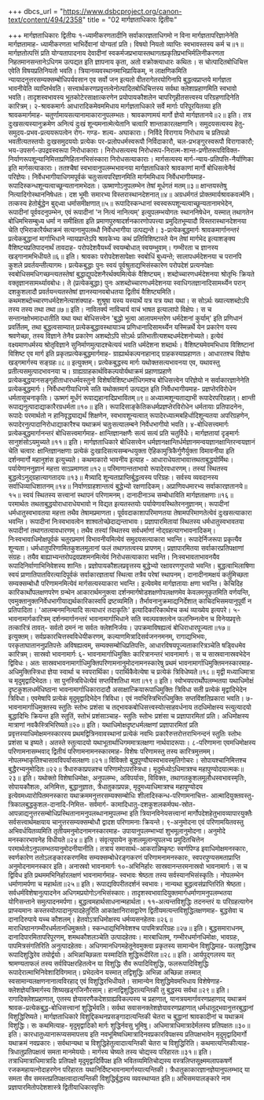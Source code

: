 +++
dbcs_url = "https://www.dsbcproject.org/canon-text/content/494/2358"
title = "02 मार्गज्ञताधिकारः द्वितीयः"

+++
मार्गज्ञताधिकारः द्वितीयः
१-ध्यामीकरणतादीनि
सर्वाकारज्ञताधिगमो न विना मार्गज्ञतापरिज्ञानेनेति मार्गज्ञतामाह-
ध्यामीकरणता भाभिर्देवानां  योग्यतां प्रति। 
विषयो नियतो व्याप्तिः स्वभावस्तस्य कर्म च॥१॥
मार्गज्ञतोत्पत्तिं प्रति योग्यतापादनाय देवादीनां स्वकर्मजप्रभायास्तथागतप्रकृतिप्रभाभिर्मलिनीकरणता निहतमानसन्तानेऽधिगम उत्पद्यत इति ज्ञापनाय कृता, अतो वक्रोक्त्याधारः कथितः। स चोत्पादितबोधिचित्त एवेति विषयप्रतिनियतो भवति। त्रियानव्यवस्थानमाभिप्रायिकम्, न लाक्षणिकमिति न्यायादनुत्तरसम्यक्सम्बोधिपर्यवसान एव सर्वो जन इत्यतो वीतरागेतरयोगिनापि बुद्धत्वप्राप्तये मार्गज्ञता भावनीयेति व्याप्तिर्भवति। सत्त्वार्थकरणप्रवृत्तत्वेनोत्पादितबोधिचित्तस्य सर्वथा क्लेशाप्रहाणमिति स्वभावो भवति। तादृशस्वभावस्य भूतकोटेरसाक्षात्करणेन प्रयोपायकौशलेन चापरिगृहीतसत्त्वस्य परिग्रहणादिनेति कारित्रम्।
२-श्रावकमार्गः
आधारादिकमेवममिधाय मार्गज्ञताधिकारे सर्वे मार्गाः परिपूरयितव्या इति श्रावकमार्गमाह-
चतुर्णामायसत्यानामाकारानुपलम्भतः। 
श्रावकाणामयं मार्गो ज्ञेयो मार्गज्ञतानये॥२॥
इति। तत्र दुःखसत्यस्यानुक्रमेण अनित्यं दुःखं शून्यमनात्मेत्येतानि चत्वारि शान्ताकारलक्षणानि।
समुदयसत्यस्य हेतु-समुदय-प्रभव-प्रत्ययरूपत्वेन रोग- गण्ड- शल्य- अघाकाराः।
निर्विदे विरागाय निरोधाय च प्रतिपन्नो भवतीत्यतस्तयोः दुःखसमुदययोः प्रत्येकः पर-प्रलोपधर्मस्वरूपौ निर्विदाकारौ, चल-प्रभङ्गुरस्वरूपौ  विरागाकारौ; भय-उपसर्ग-उपद्रवस्वरूपा निरोधाकाराः। निरोधसत्यस्य निरोधरूप-निरात्म-शान्त-प्रणीतरूपविविक्त-निर्याणरूपशून्यानिमित्ताप्रणिहितानभिसंस्कारा निरोधसत्याकाराः।
मार्गसत्यस्य मार्ग-न्याय-प्रतिपत्ति-नैर्याणिका इति मार्गसत्याकाराः। ततश्चैषां स्वभावानुपलम्भभावनया मार्गज्ञताधिकारे श्रावकाणां मार्गो बोधिसत्वेनैवं परिज्ञेयः।
निर्वेधभागीयाधिगमपूर्वकं चतुःसत्वपरिज्ञानमिति मार्गममिधाय निर्वेधभागीयमाह-
रूपादिस्कन्धशून्यत्वाच्छून्यतानामभेदतः। 
ऊष्माणोऽनुपलम्भेन तेषां मूर्धगतं मतम्॥३॥
क्षान्तयस्तेषु नित्यादिगोस्थाननिषेधतः। 
दश भूमीः समारभ्य विस्तरास्थानदेशनात्॥४॥
अग्रधर्मगतं प्रोक्तमार्यश्रावकवर्त्मनि। 
तत्कस्य हेतोर्बुद्धेन बुद्‍ध्वा धर्मासमीक्षणात्॥५॥
रूपादिस्कन्धानां स्वस्वरूपशून्यत्वाच्छून्यतानामभेदेन, रूपादीनां पूर्ववदनुपम्भेन, एवं रूपादीनां 'न नित्यं नानित्यम्' इत्युपलम्भयोगतः स्थाननिषेधेन, यस्मात् तथागतेन बोधिमभिसम्बुध्य धर्मा न समीक्षिता इति प्रमाणपुरुषादर्शनकारणोपपत्त्या प्रमुदितभूम्यादौ विस्तरास्थानदेशनया चेति एभिराकारैर्यथाक्रमं सत्यानामुपलब्धौ निर्वेधभागीया उत्पद्यन्ते।
३-प्रत्येकबुद्धमार्गः
श्रावकमार्गानन्तरं प्रत्येकबुद्धानां मार्गाभिधाने न्यायप्राप्तेऽपि श्रावकेभ्यः कथं प्रतिविशिष्टास्ते येन तेषां मार्गभेद इत्याशङ्क्य वैशिष्ट्यप्रतिपादनार्थं तावदाह-
परोपदेशवैयर्थ्यं स्वयम्बोधात् स्वयम्भुवाम्। 
गम्भीरता च ज्ञानस्य खड्गानामभिधीयते॥६॥
इति। श्रावकाः परोपदेशसापेक्षाः स्वबोधिं बुध्यन्ते; सालापधर्मदेशनया च परानपि कुशले प्रवर्तयन्तीत्यागमः। प्रत्येकबुद्धाः पुनः स्वयं पूर्वश्रुताद्यभिसंस्कारेण परोपदेशं प्रत्यनपेक्षाः स्वबोधिसमधिगच्छन्त्यतस्तेषां  बुद्धाद्युपदेशनैरर्थक्यमित्येकं वैशिष्ट्यम्। शब्दोच्चारणधर्मदेशनया श्रोतृभिः क्रियते वक्तृज्ञानसामर्थ्यावबोधः। ते (प्रत्येकबुद्धाः) पुनः अशब्दोच्चारणधर्मदेशनया स्वाधिगतज्ञानादिसामर्थ्येन परान् दशकुशलादौ प्रवर्तयन्त्यतस्तेषां ज्ञानस्यानवबोधतया द्वितीयं वैशिष्ट्यमिति।
कथमशब्दोच्चारणधर्मदेशनेत्याशंक्याह-
शुश्रूषा यस्य यस्यार्थे यत्र यत्र यथा यथा। 
स सोऽर्थः ख्यात्यशब्दोऽपि तस्य तस्य तथा तथा॥७॥
इति। नावितर्क्य नाविचार्य वाचं भाषत इत्यालापो विक्षेपः। स च सन्तानक्षोभमादधातीति यथा यथा बोधिसत्त्वेन 'बुद्धो भूत्वा आलापमन्तरेण धर्मदेशनां कुर्याम्' इति प्रणिधानं प्रवर्तितम्, तथा बुद्धत्वसाम्यात् प्रत्येकबुद्धावस्थायाञ्च प्रणिधानादिसामर्थ्येन यस्मिन्नर्थे येन प्रकारेण यस्य श्रवणेच्छा, तस्य विज्ञाने तेनैव प्रकारेण अशब्दोऽपि सोऽर्थः प्रतिभातीत्यशब्दधर्मदेशनोच्यते। इत्येवं वक्ष्यमाणधर्मस्य श्रोतृविज्ञाने सुनिर्माणमुत्पादश्चेत्ययं भवति धर्मदेशना शब्दार्थः।
वैशिष्ट्यमेवमभिधाय विशिष्टानां विशिष्ट एव मार्ग इति प्रकृतप्रत्येकबुद्धमार्गमाह-
ग्राह्यार्थकल्पनाहानाद् ग्राहकस्याप्रहाणतः। 
आधारतश्च विज्ञेयः खड्गमार्गस्य सङ्ग्रहः॥८॥
इत्युक्तम्। प्रत्येकबुद्धस्य मार्गः यथोक्तसत्यभावनया एव, यथावस्तु प्रतीत्यसमुत्पादभावनया च। ग्राह्यग्राहकार्थविकल्पयोर्यथाक्रमं प्रहाणाप्रहाणे प्रत्येकबुद्धयानसङ्गृहीताधारधर्मवस्तुनो विशेषविशिष्टधर्माधिगमश्च बोधिसत्त्वेन परिज्ञेयो न सर्वाकारज्ञानेनेति प्रत्येकबुद्धमार्गः।
निर्वेधभागीयाधिगमे सति यथोक्तमार्ग उत्पद्यत इति निर्वेधभागीयमाह-
प्रज्ञप्तेरविरोधेन धर्मतासूचनाकृतिः। 
ऊष्मगं मूर्धंगं रूपाद्यहानादिप्रभावितम्॥९॥
अध्यात्मशून्यताद्याभी रूपादेरपरिग्रहात्।
क्षान्ती रूपाद्यनुत्पादाद्याकारैरग्रधर्मता॥१०॥
इति। रूपादिसाङ्केतिकधर्मप्रज्ञप्तेरविरोधेन धर्मतायाः प्रतिपादनेनः, रूपादेः  परमार्थतो न हानिवृद्ध्याद्यर्थं शिक्षणेन, स्वभावशून्यत्वात् रूपादेरध्यात्मबहिर्धादिशून्यतया अपरिग्रहणेन, रूपादेरनुत्पादानिरोधाद्याकारैश्च यथाक्रमं चतुःसत्यालम्बने निर्वेधभागीयो भवति।
४-बोधिसत्त्वमार्गः
प्रत्येकबुद्धमार्गानन्तरं बोधिसत्त्वमार्गमाह-
क्षान्तिज्ञानक्षणैः सत्यं सत्यं प्रति चतुर्विधैः। 
मार्गज्ञतायां दृङ्मार्गः सानुशंसोऽयमुच्यते॥११॥
इति। मार्गज्ञताधिकारे बोधिसत्त्वेन धर्मज्ञानक्षान्तिर्धर्मज्ञानमन्वयज्ञानक्षान्तिरन्वयज्ञानं चेति चत्वारः क्षान्तिज्ञानक्षणाः प्रत्येकं दुःखादिसत्यसम्बन्धयुक्ता ऐहिकामुत्रिकैर्गुणैर्युक्ता विमावनीया इति दर्शनमार्गो महानुशंस इत्युच्यते।
कथमाकारो भावनीय इत्याह -
आधाराधेयताभावात्तथताबुद्धयोर्मिथः। 
पर्यायेणाननुज्ञानं महत्ता साऽप्रमाणता॥१२॥
परिमाणान्तताभावो रूपादेरवधारणम्। 
तस्यां स्थितस्य बुद्धत्वेऽनुद्ग्रहात्यागतादयः॥१३॥
मैत्र्यादि शून्यताप्राप्तिर्बुद्धत्वस्य परिग्रहः। 
सर्वस्य व्यवदानस्य सर्वाधिव्याधिशातनम्॥१४॥
निर्वाणग्राहशान्तत्वं बुद्धेभ्यो रक्षणादिकम्। 
अप्राणिवधमारभ्य सर्वाकारज्ञतानये॥१५॥
स्वयं स्थितस्य सत्त्वानां स्थापनं परिणामनम्।
दानादीनाञ्च सम्बोधाविति मार्गज्ञताक्षणाः॥१६॥
परमार्थतः तथताबुद्धयोराधाराधेयभावो न विद्यत इत्यतस्तयोः पर्यायेणावस्थितेरननुज्ञानम्। रूपादीनां धर्मधातुस्वभावतया महत्ता तथैव तेषामप्रमाणता। पूर्ववदाकाशापरिमाणतया तेषामपरिमाणतेत्येवं दुःखसत्याकारा भवन्ति।
रूपादीनां निःस्वभावत्वेन शाश्वतोच्छेदाद्यन्ताभावः। प्रज्ञापारमितायां स्थितस्य धर्मधातुस्वभावतया रूपादीनां तथागतत्वावधारणम्। तथैव तस्यां स्थितस्य सर्वधर्माणां नोद्ग्रहत्यागभावनादिकम्। निःस्वभावाधिमोक्षपूर्वकं चतुरप्रमाणं विभावनीयमित्येवं समुदयसत्याकारा भवन्ति।
रूपादेर्निजरूपा प्रकृत्यैव शून्यता। धर्मधातुपरिणामितकुशलमूलानां फलं तथागतत्वस्य प्रापणम्। प्रज्ञापारमितया सर्वाकारप्रतिपक्षाणां संग्रहः। तयैव बाह्याभ्यन्तरोपद्रवप्रशमनमित्येवं निरोधसत्याकारा भवन्ति।
निःस्वभावताभावनयैव रूपादिनिर्वाणाभिनिवेशस्य शान्तिः। प्रज्ञोपायकौशलप्रवृत्तस्य बुद्धेभ्यो रक्षावरणगुप्तयो भवन्ति। बुद्धत्वाभिलाषिणा स्वयं प्राणातिपातविरत्यादिपूर्वकं सर्वाकारज्ञतायां स्थित्वा तत्रैव परेषां स्थापनम्। दानादीनामक्षयं कर्तुमिच्छता सम्यक्सम्बोधौ परिणामनमित्येवं मार्गसत्यस्याकारा भवन्ति। इत्येवमेव मार्गज्ञतायाः क्षणा भवन्ति।
केचिदिह कारिकार्थोपलक्षणपरेण ग्रन्थेन आकारार्थमनुक्त्वा दर्शनमार्गषोडशक्षणोपलक्षणमेव केवलमनुकृतमिति वर्णयन्ति, एवमुक्तानुक्तनिर्वेधभागीयाद्यर्थकारिकास्वपि द्रष्टव्यमिति। तैर्भावनानुक्रमाद्यनिर्देशात् काचिदभिसमयानुपूर्वी न प्रतिपादिता। 'आलम्बनमनित्यादि सत्याधारं तदाकृतिः' इत्यादिकारिकार्थश्च कथं व्याख्येय इत्यपरे।
५-भावनामार्गकारित्रम्
दर्शनमार्गानन्तरं भावनामार्गाभिधाने सति स्वल्पवक्तत्वेन फलनिम्नत्वेन च विनेयप्रवृत्तेः तत्कारित्रं तावत्-
सर्वतो दमनं ना सर्वतः क्लेशनिर्जयः। 
उपक्रमाविषह्यत्वं बोधिराधारपूज्यता॥१७॥
इत्युक्तम्। सर्वप्रकारचित्तस्वविधेयीकरणम्, कल्याणमित्रादिसर्वजननमनम्, रागाद्यभिभवः, परकृताघाताननुप्रतिपत्तेः अविषह्यत्वम्, सम्यक्सम्बोधिप्रतिपत्तिः, आधारविषयपूज्यताकारित्रञ्चेति षड्‍विधमेव  कारित्रम्।
सास्रवो भावनामार्गः
६- भावनामार्गाधिमुक्तिः
कारित्रानन्तरं भावनामार्गः। स च सास्रवानास्रवभेदेन द्विविधः। अतः सास्रवभावनामार्गाधिमुक्तिपरिणामनानुमोदनामनस्कारेषु प्रथमं भावनामार्गाधिमुक्तिमनस्कारमाह-
अधिमुक्तिस्त्रिधा ज्ञेया स्वार्था च स्वपरार्थिका। 
परार्थिकैवेत्येषा च प्रत्येकं त्रिविधेष्यते॥१८॥
मृद्वी मध्याधिमात्रा च मृदुमृद्वादिभेदतः। 
सा पुनस्त्रिविधेत्येवं सप्तविंशतिधा मता॥१९॥
इति। स्वोभयपरार्थोपलम्भतया यथाधिमोक्षं दृष्टकुशलधर्मधिष्ठाना भावनामार्गाधिकारादादौ असाक्षात्क्रियारूपाधिमुक्तिः त्रिविधा सती प्रत्येकं मृद्वादिभेदेन त्रिविधा। एवमेषापि प्रत्येकं मृदुमृद्वादिभेदेन त्रिविधा। एवं नवभिस्त्रिभिरधिमुक्तिः सप्तविंशतिप्रकारा भवति।
७- भावनामार्गाधिमुक्तस्य स्तुतिः स्तोभः प्रशंसा च
तद्भावकबोधिसत्त्वस्योत्साहवर्धनाय तदधिमोक्षस्य स्त्युत्यादयो बुद्धादिभिः क्रियन्त इति स्तुतिं, स्तोभं प्रशंसाञ्चाह-
स्तुतिः स्तोभः प्रशंसा च प्रज्ञापारमितां प्रति। 
अधिमोक्षस्य मात्राणां नवकैस्त्रिभिरिष्यते॥२०॥
इति। यथाधिमोक्षदृष्टधर्मलक्षणां प्रज्ञापारमितां प्रति प्रवृत्तस्याधिमोक्षमनस्कारस्य प्रथमद्वित्रिनवावस्थानां प्रत्येकं नवभिः प्रकारैरुत्तरोत्तराभिनन्दनं स्तुतिः स्तोभः प्रशंसा च इष्यते। अतस्ते स्तुत्यादयो यथाभूतार्थाधिगममात्रलक्षणा नार्थवादरूपाः।
८-परिणामना
एवमधिमोक्षस्य परिणामनासम्भवाद् द्वितीयं परिणामनामनस्कारमाह-
विशेषः परिणामस्तु तस्य कारित्रमुत्तमम्। 
नोपलम्भाकृतिश्चासावविपर्यासलक्षणः॥२१॥
विविक्तो बुद्धपुण्यौघस्वभावस्मृतिगोचरः। 
सोपायश्चानिमित्तश्च बुद्धैरभ्यनुमोदितः॥२२॥
त्रैधारुकाप्रपन्नश्च परिणामोऽपरस्त्रिधा। 
मृदुर्मध्योऽधिमात्रश्च महापुण्योदयात्मकः॥२३॥
इति। यथोक्तो विशेषाधिमोक्षः, अनुपलम्भः, अविपर्यासः, विविक्तः, तथागतकुशलमूलौधस्वभावस्मृतिः, सोपायकौशलः, अनिमित्तः, बुद्धानुज्ञातः, त्रैधातुकाप्रपन्नः, मृदुमध्याधिमात्रश्च महापुण्योदय इत्येवमध्यारोपितमनस्कारा यथाक्रममनुत्तरसम्यक्सम्बोधिः शीलादिस्कन्ध-परिणामनाचित्त- आत्मादियुक्तवस्तु- त्रिकालबुद्धकुशल-दानादि-निमित्त- सर्वमार्ग- कामादिधातु-दशकुशलकर्मपथ-स्रोत- आपन्नाद्यनुत्तरसम्बोधिप्रस्थितानामनुपलब्धानामुपलम्भा इति त्रियानविनेयसत्त्वानां मार्गोपदेशहेतुभावव्यापारयुक्तैः सर्वसत्त्वार्थमक्षयाय चानुत्तरसम्यक्सम्बोधौ द्वादश परिणामनाः क्रियन्ते।
९-अनुमोदना
एवं परिणामयितवस्तु अभिवर्धयितव्यमिति तृतीयमनुमोदनामनस्कारमाह-
उपायानुपलम्भाभ्यां शुभमूलानुमोदना। 
अनुमोदे  मनस्कारभावनेह विधीयते॥२४॥
इति। संवृत्युपायेन कुशलमूलान्युपलभ्य प्रमुदितचित्तेन परमार्थतोऽनुपलम्भतयानुमोदनीयानीति।
तत्रायं समासार्थः-आकरान्निष्कृष्टः स्वर्णपिण्ड इवाधिमोक्षमनस्कारः, स्वर्णकारेण ततोऽलङ्कारकरणमिव सम्यक्सम्बोधेरङ्गकरणं परिणामनामनस्कारः, स्वपरपुण्यसमताप्राप्ति अनुमोदनामनस्कार इति।
अनास्रवो भावनामार्गः
१०-अभिनिर्हारः
सास्रवानन्तरमनास्रवो भावनामार्गः। स च द्विविध इति प्रथममभिनिर्हारलक्षणं भावनामार्गमाह-
स्वभावः श्रेष्ठता तस्य सर्वस्यानभिसंस्कृतिः। 
नोपलम्भेन धर्माणामर्पणा च महार्थता॥२५॥
इति। रूपाद्यविपरीतदर्शनं स्वभावः। नान्यथा बुद्धत्वसंप्राप्तिरिति श्रेष्ठता। सर्वधर्मविशेषानुत्पादनेन अधिगमप्रयोगोऽनभिसंस्कारः। तादृशस्वभावादियुक्तमार्गधर्माणामनुपलम्भतया योगिसन्ताने समुत्पादनमर्पणा। बुद्धत्वमहार्थसाधनान्महार्थता।
११-अत्यन्तविशुद्धिः 
तदनन्तरं यः परिग्रहत्यागेन प्राप्स्यमानः कस्तस्योत्पादानुत्पादहेतुरिति आकांक्षानिरासद्वारेण द्वितीयमत्यन्तविशुद्धिलक्षणमाह-
बुद्धसेवा च दानादिरुपाये यच्च कौशलम्। 
हेतवोऽत्राधिमोक्षस्य धर्मव्यसनहेतवः॥२६॥
माराधिष्ठानगम्भीरधर्मतानधिमुक्तते। 
स्कन्धाद्यभिनिवेशश्च पापमित्रपरिग्रहः॥२७॥
इति। बुद्धसमाराधनम्, दानादिपारमितापरिपूरणम्, शमथकौशलञ्चेति  उत्पादहेतवः।
मारबाधितम्, गम्भीरधर्मानधिमोक्षः, भावग्रहः, पापमित्रसंगतिरिति अनुत्पादहेतवः।
अधिगमानधिगमहेतूनेवमुक्त्वा प्रकृतस्य सामान्येन विशुद्धिमाह-
फलशुद्धिश्च रूपादिशुद्धिरेव तयोर्द्वयोः। 
अभिन्नाच्छिन्नता यस्मादिति शुद्धिरूदीरिता॥२८॥
इति। आर्यपुद्गलस्य यत् श्रामण्यताफलं तस्य सर्वविपक्षरहितत्वेन या विशुद्धिः सैव रूपादिविशुद्धिः, फलरूपादिविशुद्धिः रूपादेरात्माभिनिवेशादिविगमात्। प्रभेदत्वेन यस्मात् तद्विशुद्धिः अभिन्ना अच्छिन्ना तस्मात् स्वसामान्यलक्षणनानात्वविरहाद् एवं विशुद्धिरभिधीयते।
सामान्येन विशुद्धिमेवमभिधाय विशेषेणाह-
क्लेशज्ञेयत्रिमार्गस्य शिष्यखड्गजिनौरसाम्। 
हानाद्विशुद्धिरात्यन्तिकी तु बुद्धस्य सर्वथा॥२९॥
इति। रागादिक्लेशप्रहाणात्, एतस्य ज्ञेयावरणैकदेशग्राह्यविकल्पस्य च प्रहाणात्, यानत्रयमार्गावरणप्रहाणाद् यथाक्रमं श्रावक-प्रत्येकबुद्ध-बोधिसत्त्वानां शुद्धिर्भवति। सर्वथा सवासनक्लेशज्ञेयावरणप्रहाणात् धर्मधातूद्भवानुत्तरबुद्धानां विशुद्धिरिष्यते।
मार्गज्ञताधिकारे विशुद्दिकथनप्रसङ्गादात्यन्तिकी चेतरा च बुद्धानां श्रावकादीनां च यथाक्रमं विशुद्धिः। सः कथमित्याह-
मृदुमृद्वादिको मार्गः शुद्धिर्नवसु भूमिषु। 
अधिमात्राधिमात्रादेर्मलस्य प्रतिपक्षतः॥३०॥
इति। कारधातुध्यानारूप्यसमापत्तय इति नवभूमिष्वधिमात्रादिनवप्रकारविपक्षस्य प्रतिपक्षभावेन मृदुमृद्वादिमार्गो  यथाक्रमं नवप्रकारः। सर्वथान्यथा च विशुद्धिहेतुत्वादात्यन्तिकी चेतरा च विशुद्धिरिति।
कथमात्यन्तिकीत्याह-
त्रिधातुप्रतिपक्षत्वं समता मानमेययोः। 
मार्गस्य चेष्यते तस्य चोद्यस्य परिहारतः॥३१॥
इति। तत्राधिमात्राधिमात्रादिः प्रतिपक्षो मृदुमृद्वादिर्विपक्ष इति भवितव्यमितिचोद्यस्य वस्त्रलिप्तसूक्ष्ममलापकषर्णे रजकमहायत्नोदाहरणेन परिहारतः यथानिर्दिष्टभावनामार्गस्यात्यन्तिकी। त्रैधातुकाकारज्ञानज्ञेयानुपलम्भाद् या समता सैव समस्तप्रतिपक्षत्वादात्यन्तिकी विशुद्धिर्बुद्धस्य व्यवस्थाप्यत इति॥
अभिसमयालङ्कारे नाम प्रज्ञापारमितोपदेशशास्त्रे द्वितीयाधिकारवृत्तिः

